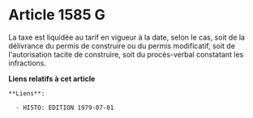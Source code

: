 # Article 1585 G

La taxe est liquidée au tarif en vigueur à la date, selon le cas, soit de la délivrance du permis de construire ou du permis
modificatif, soit de l'autorisation tacite de construire, soit du procès-verbal constatant les infractions.

**Liens relatifs à cet article**

	**Liens**:

	  - HISTO: EDITION 1979-07-01
